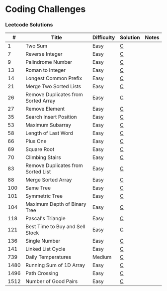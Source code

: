 # Coding Challenges

### Leetcode Solutions
| #    | Title                               | Difficulty | Solution                                     | Notes |
|------|-------------------------------------|------------|----------------------------------------------|-------|
| 1    | Two Sum                             | Easy       | [C](c/two_sum.c)                             |       |
| 7    | Reverse Integer                     | Easy       | [C](c/reverse_integer.c)                     |       |
| 9    | Palindrome Number                   | Easy       | [C](c/[palindrome_number.c)                  |       |
| 13   | Roman to Integer                    | Easy       | [C](c/roman_to_integer.c)                    |       |
| 14   | Longest Common Prefix               | Easy       | [C](c/longest_common_prefix.c)               |       |
| 21   | Merge Two Sorted Lists              | Easy       | [C](c/merge_two_sorted_lists.c)              |       |
| 26   | Remove Duplicates from Sorted Array | Easy       | [C](c/remove_duplicates_from_sorted_array.c) |       |
| 27   | Remove Element                      | Easy       | [C](c/remove_element.c)                      |       |
| 35   | Search Insert Position              | Easy       | [C](c/search_insert_position.c)              |       |
| 53   | Maximum Subarray                    | Easy       | [C](c/maximum_subarray.c)                    |       |
| 58   | Length of Last Word                 | Easy       | [C](c/length_of_last_word.c)                 |       |
| 66   | Plus One                            | Easy       | [C](c/plus_one.c)                            |       |
| 69   | Square Root                         | Easy       | [C](c/square_root.c)                         |       |
| 70   | Climbing Stairs                     | Easy       | [C](c/climbing_stairs.c)                     |       |
| 83   | Remove Duplicates from Sorted List  | Easy       | [C](c/remove_duplicates_from_sorted_list.c)  |       |
| 88   | Merge Sorted Array                  | Easy       | [C](c/merge_sorted_array.c)                  |       |
| 100  | Same Tree                           | Easy       | [C](c/same_tree.c)                           |       |
| 101  | Symmetric Tree                      | Easy       | [C](c/symmetric_tree.c)                      |       |
| 104  | Maximum Depth of Binary Tree        | Easy       | [C](c/maximum_depth_of_binary_tree.c)        |       |
| 118  | Pascal's Triangle                   | Easy       | [C](c/pascals_triangle.c)                    |       |
| 121  | Best Time to Buy and Sell Stock     | Easy       | [C](c/best_time_to_buy_and_sell_stock.c)     |       |
| 136  | Single Number                       | Easy       | [C](c/single_number.c)                       |       |
| 141  | Linked List Cycle                   | Easy       | [C](c/linked_list_cycle.c)                   |       |
| 739  | Daily Temperatures                  | Medium     | [C](c/daily_temperatures.c)                  |       |
| 1480 | Running Sum of 1D Array             | Easy       | [C](c/running_sum_of_array.c)                |       |
| 1496 | Path Crossing                       | Easy       | [C](c/path_crossing.c)                       |       |
| 1512 | Number of Good Pairs                | Easy       | [C](c/number_of_good_pairs.c)                |       |
